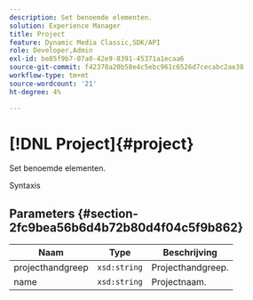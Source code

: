 ```yaml
---
description: Set benoemde elementen.
solution: Experience Manager
title: Project
feature: Dynamic Media Classic,SDK/API
role: Developer,Admin
exl-id: be85f9b7-07a0-42e9-8391-45371a1ecaa6
source-git-commit: f42378a20b58e4c5ebc961c6526d7cecabc2ae38
workflow-type: tm+mt
source-wordcount: '21'
ht-degree: 4%

---
```


# [!DNL Project]{#project}

Set benoemde elementen.

Syntaxis

## Parameters {#section-2fc9bea56b6d4b72b80d4f04c5f9b862}

| Naam | Type | Beschrijving |
|---|---|---|
| projecthandgreep | `xsd:string` | Projecthandgreep. |
| name | `xsd:string` | Projectnaam. |
